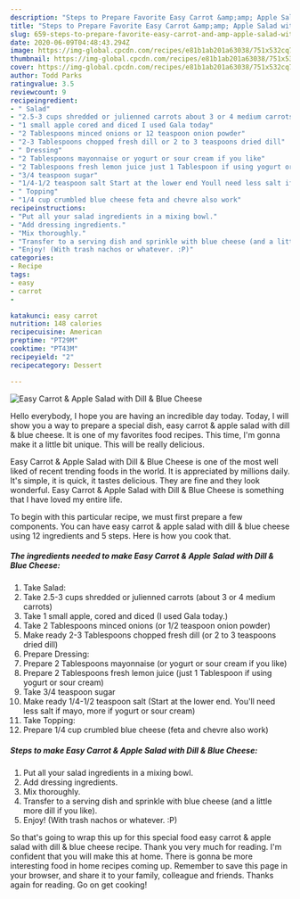 ```yaml
---
description: "Steps to Prepare Favorite Easy Carrot &amp;amp; Apple Salad with Dill &amp;amp; Blue Cheese"
title: "Steps to Prepare Favorite Easy Carrot &amp;amp; Apple Salad with Dill &amp;amp; Blue Cheese"
slug: 659-steps-to-prepare-favorite-easy-carrot-and-amp-apple-salad-with-dill-and-amp-blue-cheese
date: 2020-06-09T04:48:43.294Z
image: https://img-global.cpcdn.com/recipes/e81b1ab201a63038/751x532cq70/easy-carrot-apple-salad-with-dill-blue-cheese-recipe-main-photo.jpg
thumbnail: https://img-global.cpcdn.com/recipes/e81b1ab201a63038/751x532cq70/easy-carrot-apple-salad-with-dill-blue-cheese-recipe-main-photo.jpg
cover: https://img-global.cpcdn.com/recipes/e81b1ab201a63038/751x532cq70/easy-carrot-apple-salad-with-dill-blue-cheese-recipe-main-photo.jpg
author: Todd Parks
ratingvalue: 3.5
reviewcount: 9
recipeingredient:
- " Salad"
- "2.5-3 cups shredded or julienned carrots about 3 or 4 medium carrots"
- "1 small apple cored and diced I used Gala today"
- "2 Tablespoons minced onions or 12 teaspoon onion powder"
- "2-3 Tablespoons chopped fresh dill or 2 to 3 teaspoons dried dill"
- " Dressing"
- "2 Tablespoons mayonnaise or yogurt or sour cream if you like"
- "2 Tablespoons fresh lemon juice just 1 Tablespoon if using yogurt or sour cream"
- "3/4 teaspoon sugar"
- "1/4-1/2 teaspoon salt Start at the lower end Youll need less salt if mayo more if yogurt or sour cream"
- " Topping"
- "1/4 cup crumbled blue cheese feta and chevre also work"
recipeinstructions:
- "Put all your salad ingredients in a mixing bowl."
- "Add dressing ingredients."
- "Mix thoroughly."
- "Transfer to a serving dish and sprinkle with blue cheese (and a little more dill if you like)."
- "Enjoy! (With trash nachos or whatever. :P)"
categories:
- Recipe
tags:
- easy
- carrot
- 

katakunci: easy carrot  
nutrition: 148 calories
recipecuisine: American
preptime: "PT29M"
cooktime: "PT43M"
recipeyield: "2"
recipecategory: Dessert

---
```



![Easy Carrot &amp; Apple Salad with Dill &amp; Blue Cheese](https://img-global.cpcdn.com/recipes/e81b1ab201a63038/751x532cq70/easy-carrot-apple-salad-with-dill-blue-cheese-recipe-main-photo.jpg)

Hello everybody, I hope you are having an incredible day today. Today, I will show you a way to prepare a special dish, easy carrot &amp; apple salad with dill &amp; blue cheese. It is one of my favorites food recipes. This time, I'm gonna make it a little bit unique. This will be really delicious.



Easy Carrot &amp; Apple Salad with Dill &amp; Blue Cheese is one of the most well liked of recent trending foods in the world. It is appreciated by millions daily. It's simple, it is quick, it tastes delicious. They are fine and they look wonderful. Easy Carrot &amp; Apple Salad with Dill &amp; Blue Cheese is something that I have loved my entire life.


To begin with this particular recipe, we must first prepare a few components. You can have easy carrot &amp; apple salad with dill &amp; blue cheese using 12 ingredients and 5 steps. Here is how you cook that.

<!--inarticleads1-->

##### The ingredients needed to make Easy Carrot &amp; Apple Salad with Dill &amp; Blue Cheese:

1. Take  Salad:
1. Take 2.5-3 cups shredded or julienned carrots (about 3 or 4 medium carrots)
1. Take 1 small apple, cored and diced (I used Gala today.)
1. Take 2 Tablespoons minced onions (or 1/2 teaspoon onion powder)
1. Make ready 2-3 Tablespoons chopped fresh dill (or 2 to 3 teaspoons dried dill)
1. Prepare  Dressing:
1. Prepare 2 Tablespoons mayonnaise (or yogurt or sour cream if you like)
1. Prepare 2 Tablespoons fresh lemon juice (just 1 Tablespoon if using yogurt or sour cream)
1. Take 3/4 teaspoon sugar
1. Make ready 1/4-1/2 teaspoon salt (Start at the lower end. You&#39;ll need less salt if mayo, more if yogurt or sour cream)
1. Take  Topping:
1. Prepare 1/4 cup crumbled blue cheese (feta and chevre also work)




<!--inarticleads2-->

##### Steps to make Easy Carrot &amp; Apple Salad with Dill &amp; Blue Cheese:

1. Put all your salad ingredients in a mixing bowl.
1. Add dressing ingredients.
1. Mix thoroughly.
1. Transfer to a serving dish and sprinkle with blue cheese (and a little more dill if you like).
1. Enjoy! (With trash nachos or whatever. :P)




So that's going to wrap this up for this special food easy carrot &amp; apple salad with dill &amp; blue cheese recipe. Thank you very much for reading. I'm confident that you will make this at home. There is gonna be more interesting food in home recipes coming up. Remember to save this page in your browser, and share it to your family, colleague and friends. Thanks again for reading. Go on get cooking!
